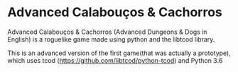 # Advanced Calabouços & Cachorros
Advanced Calabouços & Cachorros (Advanced Dungeons & Dogs in English) is a roguelike game made using python and the libtcod library.

This is an advanced version of the first game(that was actually a prototype), which uses tcod (https://github.com/libtcod/python-tcod) and Python 3.6
